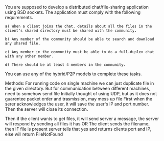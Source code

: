 You are supposed to develop a distributed chat/file-sharing application using BSD sockets. The application must comply with the following requirements.

    a) When a client joins the chat, details about all the files in the client’s shared directory must be shared with the community.

    b) Any member of the community should be able to search and download any shared file.

    c) Any member in the community must be able to do a full-duplex chat with any other member.

    d) There should be at least 4 members in the community.

You can use any of the hybrid/P2P models to complete these tasks.

Methods:
For running code on single machine we can just duplicate file in the given directory.
But for communication between different machines, need to somehow send file
Initially thought of using UDP, but as it does not guarentee packet order and trasmission, may mess up file
First when the serer acknowledges the user, it will save the user's IP and port number.
Then the server will close its connection.

Then if the client wants to get files, it will send server a message, the server will respond by sending all files it has
OR
The client sends the filename, then IF file is present server tells that yes and returns clients port and IP, else will return FileNotFound